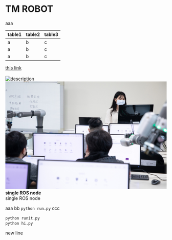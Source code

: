 # __TM ROBOT__
aaa</br>



| table1|table2|table3|
|:---|:---|:---|
| a|b|c|
| a|b|c|
| a|b|c|

[this link](https://techman-robot-ros.readthedocs.io/en/latest/ROS2Demonstration.html#usage-with-demo-code-driver)</br></br>
![description](https://play-lh.googleusercontent.com/aFWiT2lTa9CYBpyPjfgfNHd0r5puwKRGj2rHpdPTNrz2N9LXgN_MbLjePd1OTc0E8Rl1=w240-h480-rw)</br>
![description2](pic/test1.jpg)</br>
__single ROS node__</br>
single ROS node</br>

aaa bb ``python run.py`` ccc
```
python runit.py
python hi.py
```
new line